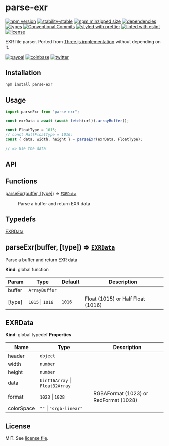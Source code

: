 # parse-exr

[![npm version](https://img.shields.io/npm/v/parse-exr)](https://www.npmjs.com/package/parse-exr)
[![stability-stable](https://img.shields.io/badge/stability-stable-green.svg)](https://www.npmjs.com/package/parse-exr)
[![npm minzipped size](https://img.shields.io/bundlephobia/minzip/parse-exr)](https://bundlephobia.com/package/parse-exr)
[![dependencies](https://img.shields.io/librariesio/release/npm/parse-exr)](https://github.com/dmnsgn/parse-exr/blob/main/package.json)
[![types](https://img.shields.io/npm/types/parse-exr)](https://github.com/microsoft/TypeScript)
[![Conventional Commits](https://img.shields.io/badge/Conventional%20Commits-1.0.0-fa6673.svg)](https://conventionalcommits.org)
[![styled with prettier](https://img.shields.io/badge/styled_with-Prettier-f8bc45.svg?logo=prettier)](https://github.com/prettier/prettier)
[![linted with eslint](https://img.shields.io/badge/linted_with-ES_Lint-4B32C3.svg?logo=eslint)](https://github.com/eslint/eslint)
[![license](https://img.shields.io/github/license/dmnsgn/parse-exr)](https://github.com/dmnsgn/parse-exr/blob/main/LICENSE.md)

EXR file parser. Ported from [Three.js implementation](https://github.com/mrdoob/three.js/blob/dev/examples/jsm/loaders/EXRLoader.js/) without depending on it.

[![paypal](https://img.shields.io/badge/donate-paypal-informational?logo=paypal)](https://paypal.me/dmnsgn)
[![coinbase](https://img.shields.io/badge/donate-coinbase-informational?logo=coinbase)](https://commerce.coinbase.com/checkout/56cbdf28-e323-48d8-9c98-7019e72c97f3)
[![twitter](https://img.shields.io/twitter/follow/dmnsgn?style=social)](https://twitter.com/dmnsgn)

## Installation

```bash
npm install parse-exr
```

## Usage

```js
import parseExr from "parse-exr";

const exrData = await (await fetch(url)).arrayBuffer();

const FloatType = 1015;
// const HalfFloatType = 1016;
const { data, width, height } = parseExr(exrData, FloatType);

// => Use the data
```

## API

<!-- api-start -->

## Functions

<dl>
<dt><a href="#parseExr">parseExr(buffer, [type])</a> ⇒ <code><a href="#EXRData">EXRData</a></code></dt>
<dd><p>Parse a buffer and return EXR data</p>
</dd>
</dl>

## Typedefs

<dl>
<dt><a href="#EXRData">EXRData</a></dt>
<dd></dd>
</dl>

<a name="parseExr"></a>

## parseExr(buffer, [type]) ⇒ [<code>EXRData</code>](#EXRData)

Parse a buffer and return EXR data

**Kind**: global function

| Param  | Type                                   | Default           | Description                       |
| ------ | -------------------------------------- | ----------------- | --------------------------------- |
| buffer | <code>ArrayBuffer</code>               |                   |                                   |
| [type] | <code>1015</code> \| <code>1016</code> | <code>1016</code> | Float (1015) or Half Float (1016) |

<a name="EXRData"></a>

## EXRData

**Kind**: global typedef
**Properties**

| Name       | Type                                                              | Description                           |
| ---------- | ----------------------------------------------------------------- | ------------------------------------- |
| header     | <code>object</code>                                               |                                       |
| width      | <code>number</code>                                               |                                       |
| height     | <code>number</code>                                               |                                       |
| data       | <code>Uint16Array</code> \| <code>Float32Array</code>             |                                       |
| format     | <code>1023</code> \| <code>1028</code>                            | RGBAFormat (1023) or RedFormat (1028) |
| colorSpace | <code>&quot;&quot;</code> \| <code>&quot;srgb-linear&quot;</code> |                                       |

<!-- api-end -->

## License

MIT. See [license file](https://github.com/dmnsgn/parse-exr/blob/main/LICENSE.md).
